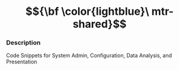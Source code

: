  # $${\bf \color{lightblue}\ mtr-shared}$$

### Description 

Code Snippets for System Admin, Configuration, Data Analysis, and Presentation
